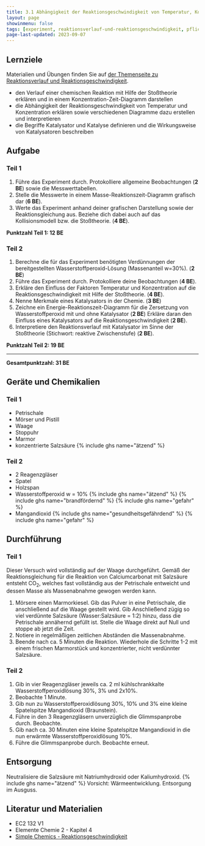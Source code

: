 ```yaml
---
title: 3.1 Abhängigkeit der Reaktionsgeschwindigkeit von Temperatur, Konzentration und Katalysator
layout: page
showinmenu: false
tags: [experiment, reaktionsverlauf-und-reaktionsgeschwindigkeit, pflichtexperiment]
page-last-updated: 2023-09-07
---
```


## Lernziele

Materialien und Übungen finden Sie auf [der Themenseite zu Reaktionsverlauf und Reaktionsgeschwindigkeit](/themen/reaktionsgeschwindigkeit).

- den Verlauf einer chemischen Reaktion mit Hilfe der Stoßtheorie erklären und in einem Konzentration-Zeit-Diagramm darstellen
- die Abhängigkeit der Reaktionsgeschwindigkeit von Temperatur und Konzentration erklären sowie verschiedenen Diagramme dazu erstellen und interpretieren
- die Begriffe Katalysator und Katalyse definieren und die Wirkungsweise von Katalysatoren beschreiben

## Aufgabe

### Teil 1

1. Führe das Experiment durch. Protokolliere allgemeine Beobachtungen (**2 BE**) sowie die Messwerttabellen.
2. Stelle die Messwerte in einem Masse-Reaktionszeit-Diagramm grafisch dar (**6 BE**). 
3. Werte das Experiment anhand deiner grafischen Darstellung sowie der Reaktionsgleichung aus. Beziehe dich dabei auch auf das Kollisionsmodell bzw. die Stoßtheorie. (**4 BE**).

**Punktzahl Teil 1: 12 BE**

### Teil 2

1. Berechne die für das Experiment benötigten Verdünnungen der bereitgestellten Wasserstoffperoxid-Lösung (Massenanteil w=30%). (**2 BE**)
2. Führe das Experiment durch. Protokolliere deine Beobachtungen (**4 BE**).
3. Erkläre den Einfluss der Faktoren Temperatur und Konzentration auf die Reaktionsgeschwindigkeit mit Hilfe der Stoßtheorie. (**4 BE**).
4. Nenne Merkmale eines Katalysators in der Chemie. (**3 BE**)
5. Zeichne ein Energie-Reaktionszeit-Diagramm für die Zersetzung von Wasserstoffperoxid mit und ohne Katalysator (**2 BE**) Erkläre daran den Einfluss eines Katalysators auf die Reaktionsgeschwindigkeit (**2 BE**).
6. Interpretiere den Reaktionsverlauf mit Katalysator im Sinne der Stoßtheorie (Stichwort: reaktive Zwischenstufe) (**2 BE**).

**Punktzahl Teil 2: 19 BE**

---

**Gesamtpunktzahl: 31 BE**

## Geräte und Chemikalien

### Teil 1

- Petrischale
- Mörser und Pistill
- Waage
- Stoppuhr
- Marmor
- konzentrierte Salzsäure {% include ghs name="ätzend" %}

### Teil 2

- 2 Reagenzgläser
- Spatel
- Holzspan
- Wasserstoffperoxid w = 10% {% include ghs name="ätzend" %} {% include ghs name="brandfördernd" %} {% include ghs name="gefahr" %}
- Mangandioxid {% include ghs name="gesundheitsgefährdend" %} {% include ghs name="gefahr" %}

## Durchführung

### Teil 1

Dieser Versuch wird vollständig auf der Waage durchgeführt. Gemäß der Reaktionsgleichung für die Reaktion von Calciumcarbonat mit Salzsäure entsteht CO<sub>2</sub>, welches fast vollständig aus der Petrischale entweicht und dessen Masse als Massenabnahme gewogen werden kann.

1. Mörsere einen Marmorkiesel. Gib das Pulver in eine Petrischale, die anschließend auf die Waage gestellt wird. Gib Anschließend zügig so viel verdünnte Salzsäure (Wasser:Salzsäure = 1:2) hinzu, dass die Petrischale annähernd gefüllt ist. Stelle die Waage direkt auf Null und stoppe ab jetzt die Zeit.
2. Notiere in regelmäßigen zeitlichen Abständen die Massenabnahme.
3. Beende nach ca. 5 Minuten die Reaktion. Wiederhole die Schritte 1-2 mit einem frischen Marmorstück und konzentrierter, nicht verdünnter Salzsäure.

### Teil 2

1. Gib in vier Reagenzgläser jeweils ca. 2 ml kühlschrankkalte Wasserstoffperoxidlösung 30%, 3% und 2x10%.
2. Beobachte 1 Minute.
3. Gib nun zu Wasserstoffperoxidlösung 30%, 10% und 3% eine kleine Spatelspitze Mangandioxid (Braunstein).
4. Führe in den 3 Reagenzgläsern unverzüglich die Glimmspanprobe durch. Beobachte.
5. Gib nach ca. 30 Minuten eine kleine Spatelspitze Mangandioxid in die nun erwärmte Wasserstoffperoxidlösung 10%.
6. Führe die Glimmspanprobe durch. Beobachte erneut.

## Entsorgung

Neutralisiere die Salzsäure mit Natriumhydroxid oder Kaliumhydroxid. {% include ghs name="ätzend" %} Vorsicht: Wärmeentwicklung. Entsorgung im Ausguss.

## Literatur und Materialien

- EC2 132 V1
- Elemente Chemie 2 - Kapitel 4
- [Simple Chemics - Reaktionsgeschwindigkeit](https://www.youtube.com/watch?v=HrEtl5mVRmM)
